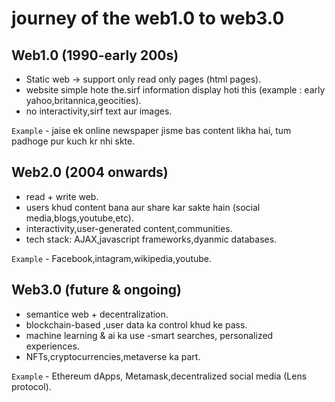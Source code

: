 # journey of the web1.0 to web3.0

## Web1.0 (1990-early 200s)
- Static web -> support only read only pages (html pages).
- website simple hote the.sirf information display hoti this (example : early yahoo,britannica,geocities).
- no interactivity,sirf text aur images.

`Example` - jaise ek online newspaper jisme bas content likha hai, tum padhoge pur kuch kr nhi skte.

## Web2.0 (2004 onwards)
- read + write web.
- users khud content bana aur share kar sakte hain (social media,blogs,youtube,etc).
- interactivity,user-generated content,communities.
- tech stack: AJAX,javascript frameworks,dyanmic databases.

`Example` - Facebook,intagram,wikipedia,youtube.

## Web3.0 (future & ongoing)
- semantice web + decentralization.
- blockchain-based ,user data ka control khud ke pass.
- machine learning & ai ka use -smart searches, personalized experiences.
- NFTs,cryptocurrencies,metaverse ka part.

`Example` - Ethereum dApps, Metamask,decentralized social media (Lens protocol).

